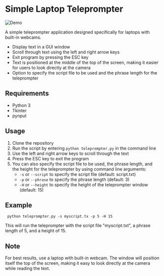 <h1>Simple Laptop Teleprompter</h1>

![Demo](https://i.ibb.co/k39btQJ/example.png)

<p>A simple teleprompter application designed specifically for laptops with built-in webcams.</p>

  

<ul><li>Display text in a GUI window</li><li>Scroll through text using the left and right arrow keys</li><li>Exit program by pressing the ESC key</li><li>Text is positioned at the middle of the top of the screen, making it easier for users to look directly at the camera</li><li>Option to specify the script file to be used and the phrase length for the teleprompter</li></ul>

  

<h2>Requirements</h2>

  

<ul><li>Python 3</li><li>Tkinter</li><li>pynput</li></ul>

  

<h2>Usage</h2>

  

<ol><li>Clone the repository</li><li>Run the script by entering <code>python teleprompter.py</code> in the command line</li><li>Use the left and right arrow keys to scroll through the text</li><li>Press the ESC key to exit the program</li><li>You can also specify the script file to be used, the phrase length, and the height for the teleprompter by using command line arguments:<ul><li><code>-s</code> or <code>--script</code> to specify the script file (default: script.txt)</li><li><code>-p</code> or <code>--phrase</code> to specify the phrase length (default: 3)</li><li><code>-H</code> or <code>--height</code> to specify the height of the teleprompter window (default: 15)</li></ul></li></ol>

  

<h2>Example</h2>

  

<code> python teleprompter.py -s myscript.tx -p 5 -H 15 </code>

  

<p>This will run the teleprompter with the script file "myscript.txt", a phrase length of 5, and a height of 15.</p>

  

<h2>Note</h2>

  

<p>For best results, use a laptop with built-in webcam. The window will position itself the top of the screen, making it easy to look directly at the camera while reading the text.</p>
